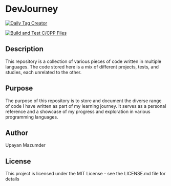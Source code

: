 # DevJourney

[![Daily Tag Creator](https://github.com/upayanmazumder/DevJourney/actions/workflows/main.yml/badge.svg)](https://github.com/upayanmazumder/DevJourney/actions/workflows/main.yml)

[![Build and Test C/CPP Files](https://github.com/upayanmazumder/DevJourney/actions/workflows/validator.yml/badge.svg)](https://github.com/upayanmazumder/DevJourney/actions/workflows/validator.yml)

## Description

This repository is a collection of various pieces of code written in multiple languages. The code stored here is a mix of different projects, tests, and studies, each unrelated to the other.

## Purpose

The purpose of this repository is to store and document the diverse range of code I have written as part of my learning journey. It serves as a personal reference and a showcase of my progress and exploration in various programming languages.

## Author

Upayan Mazumder

## License

This project is licensed under the MIT License - see the LICENSE.md file for details
